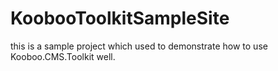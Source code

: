 KoobooToolkitSampleSite
=======================

this is a sample project which used to demonstrate how to use Kooboo.CMS.Toolkit well.
